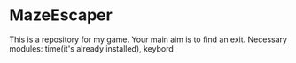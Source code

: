 # MazeEscaper
This is a repository for my game. Your main aim is to find an exit.
Necessary modules:
  time(it's already installed),
  keybord
